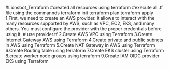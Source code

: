 #Lionsbot_Terraform
#created all resources using terraform 
#execute all .tf file using the commannds
terraform init
terraform plan
terraform apply
1.First, we need to create an AWS provider. It allows to interact with the many resources supported by AWS, such as VPC, EC2, EKS, and many others. You must configure the provider with the proper credentials before using it. # use provider.tf
2.Create AWS VPC using Terraform
3.Create Internet Gateway AWS using Terraform
4.Create private and public subnets in AWS using Terraform
5.Create NAT Gateway in AWS using Terraform
6.Create Routing table using terraform
7.Create EKS cluster using Terraform
8.create worker node groups using terraform
9.Create IAM OIDC provider EKS using Terraform
